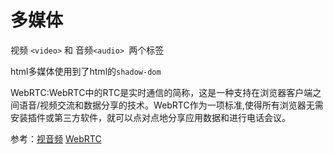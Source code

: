 # 多媒体

视频 `<video>` 和 音频`<audio> `两个标签


html多媒体使用到了html的`shadow-dom`


WebRTC:WebRTC中的RTC是实时通信的简称，这是一种支持在浏览器客户端之间语音/视频交流和数据分享的技术。WebRTC作为一项标准,使得所有浏览器无需安装插件或第三方软件，就可以点对点地分享应用数据和进行电话会议。


参考：[视音频](https://developer.mozilla.org/zh-CN/docs/Learn/HTML/Multimedia_and_embedding/Video_and_audio_content)
[WebRTC](https://developer.mozilla.org/zh-CN/docs/WebRTC)